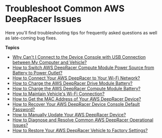 # Troubleshoot Common AWS DeepRacer Issues<a name="deepracer-troubleshooting"></a>

Here you'll find troubleshooting tips for frequently asked questions as well as late\-coming bug fixes\.

**Topics**
+ [Why Can't I Connect to the Device Console with USB Connection between My Computer and Vehicle?](deepracer-troubleshooting-connect-to-deepracer.aws.md)
+ [How to Switch AWS DeepRacer Compute Module Power Source from Battery to Power Outlet?](deepracer-troubleshooting-switch-battery-to-wall-power.md)
+ [How to Connect Your AWS DeepRacer to Your Wi\-Fi Network?](deepracer-troubleshooting-wifi-connection-first-time.md)
+ [How to Charge the AWS DeepRacer Drive Module Battery?](deepracer-troubleshooting-charge-vehicle-battery-first-time.md)
+ [How to Charge the AWS DeepRacer Compute Module Battery?](deepracer-troubleshooting-charge-compute-battery.md)
+ [How to Maintain Vehicle's Wi\-Fi Connection?](deepracer-troubleshooting-maintain-vehicle-connection.md)
+ [How to Get the MAC Address of Your AWS DeepRacer Device?](deepracer-troubleshooting-get-mac-address.md)
+ [How to Recover Your AWS DeepRacer Device Console Default Password?](deepracer-troubleshooting-recover-device-web-server-password.md)
+ [How to Manually Update Your AWS DeepRacer Device?](deepracer-troubleshooting-manual-update-device.md)
+ [How to Diagnose and Resolve Common AWS DeepRacer Operational Issues?](deepracer-troubleshooting-device-operation-issues.md)
+ [How to Restore Your AWS DeepRacer Vehicle to Factory Settings?](deepracer-troubleshooting-factory-reset.md)
